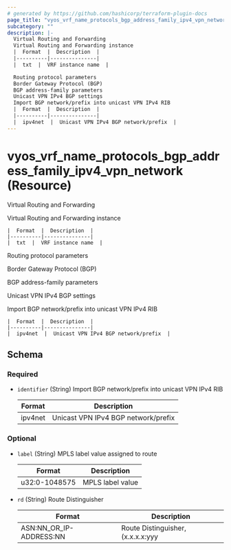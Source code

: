 ```yaml
---
# generated by https://github.com/hashicorp/terraform-plugin-docs
page_title: "vyos_vrf_name_protocols_bgp_address_family_ipv4_vpn_network Resource - vyos"
subcategory: ""
description: |-
  Virtual Routing and Forwarding
  Virtual Routing and Forwarding instance
  |  Format  |  Description  |
  |----------|---------------|
  |  txt  |  VRF instance name  |

  Routing protocol parameters
  Border Gateway Protocol (BGP)
  BGP address-family parameters
  Unicast VPN IPv4 BGP settings
  Import BGP network/prefix into unicast VPN IPv4 RIB
  |  Format  |  Description  |
  |----------|---------------|
  |  ipv4net  |  Unicast VPN IPv4 BGP network/prefix  |
---
```


# vyos_vrf_name_protocols_bgp_address_family_ipv4_vpn_network (Resource)

Virtual Routing and Forwarding

Virtual Routing and Forwarding instance

    |  Format  |  Description  |
    |----------|---------------|
    |  txt  |  VRF instance name  |

Routing protocol parameters

Border Gateway Protocol (BGP)

BGP address-family parameters

Unicast VPN IPv4 BGP settings

Import BGP network/prefix into unicast VPN IPv4 RIB

    |  Format  |  Description  |
    |----------|---------------|
    |  ipv4net  |  Unicast VPN IPv4 BGP network/prefix  |



<!-- schema generated by tfplugindocs -->
## Schema

### Required

- `identifier` (String) Import BGP network/prefix into unicast VPN IPv4 RIB

    |  Format  |  Description  |
    |----------|---------------|
    |  ipv4net  |  Unicast VPN IPv4 BGP network/prefix  |

### Optional

- `label` (String) MPLS label value assigned to route

    |  Format  |  Description  |
    |----------|---------------|
    |  u32:0-1048575  |  MPLS label value  |
- `rd` (String) Route Distinguisher

    |  Format  |  Description  |
    |----------|---------------|
    |  ASN:NN_OR_IP-ADDRESS:NN  |  Route Distinguisher, (x.x.x.x:yyy|xxxx:yyyy)  |
